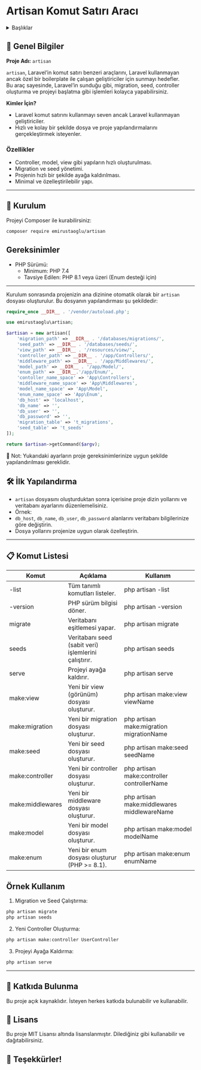 # Artisan Komut Satırı Aracı 

<details>
<summary>Başlıklar</summary>

<!-- TOC -->
* [Artisan Komut Satırı Aracı](#artisan-komut-satırı-aracı-)
  * [📜 Genel Bilgiler](#-genel-bilgiler)
    * [Özellikler](#özellikler-)
  * [🚀 Kurulum](#-kurulum)
  * [Gereksinimler](#gereksinimler)
  * [🛠️ İlk Yapılandırma](#-ilk-yapılandırma)
  * [📋 Komut Listesi](#-komut-listesi)
  * [Örnek Kullanım](#örnek-kullanım-)
  * [🔧 Katkıda Bulunma](#-katkıda-bulunma)
  * [📜 Lisans](#-lisans)
  * [🎉 Teşekkürler!](#-teşekkürler)
<!-- TOC -->
</details>

## 📜 Genel Bilgiler

**Proje Adı:** `artisan`

`artisan`, Laravel’in komut satırı benzeri araçlarını, Laravel kullanmayan ancak özel bir boilerplate ile çalışan
geliştiriciler için sunmayı hedefler.  
Bu araç sayesinde, Laravel’in sunduğu gibi, migration, seed, controller oluşturma ve projeyi başlatma gibi işlemleri
kolayca yapabilirsiniz.

**Kimler İçin?**

- Laravel komut satırını kullanmayı seven ancak Laravel kullanmayan geliştiriciler.
- Hızlı ve kolay bir şekilde dosya ve proje yapılandırmalarını gerçekleştirmek isteyenler.

### Özellikler 

- Controller, model, view gibi yapıların hızlı oluşturulması.
- Migration ve seed yönetimi.
- Projenin hızlı bir şekilde ayağa kaldırılması.
- Minimal ve özelleştirilebilir yapı.

---

## 🚀 Kurulum

Projeyi Composer ile kurabilirsiniz:

```bash
composer require emirustaoglu/artisan
```

## Gereksinimler

- PHP Sürümü:
    - Minimum: PHP 7.4
    - Tavsiye Edilen: PHP 8.1 veya üzeri (Enum desteği için)

---

Kurulum sonrasında projenizin ana dizinine otomatik olarak bir `artisan` dosyası oluşturulur. Bu dosyanın yapılandırması
şu şekildedir:

```php
require_once __DIR__ . '/vendor/autoload.php';

use emirustaoglu\artisan;

$artisan = new artisan([
    'migration_path' => __DIR__ . '/databases/migrations/',
    'seed_path' => __DIR__ . '/databases/seeds/',
    'view_path' => __DIR__ . '/resources/view/',
    'controller_path' => __DIR__ . '/app/Controllers/',
    'middleware_path' => __DIR__ . '/app/Middlewares/',
    'model_path' => __DIR__ . '/app/Model/',
    'enum_path' => __DIR__.'/app/Enum/',
    'contoller_name_space' => 'App\Controllers',
    'middleware_name_space' => 'App\Middlewares',
    'model_name_space' => 'App\Model',
    'enum_name_space' => 'App\Enum',
    'db_host' => 'localhost',
    'db_name' => '',
    'db_user' => '',
    'db_password' => '',
    'migration_table' => 't_migrations',
    'seed_table' => 't_seeds'
]);

return $artisan->getCommand($argv);

```
📌 Not: Yukarıdaki ayarların proje gereksinimlerinize uygun şekilde yapılandırılması gereklidir.

## 🛠️ İlk Yapılandırma
- `artisan` dosyasını oluşturduktan sonra içerisine proje dizin yollarını ve veritabanı ayarlarını düzenlemelisiniz.
- Örnek:
- `db_host`, `db_name`, `db_user`, `db_password` alanlarını veritabanı bilgilerinize göre değiştirin.
- Dosya yollarını projenize uygun olarak özelleştirin.

---

## 📋 Komut Listesi

| Komut | Açıklama  | Kullanım |
|-------------|--------------------|----------------|
| -list | Tüm tanımlı komutları listeler. | php artisan -list |
| -version | PHP sürüm bilgisi döner. | php artisan -version |
| migrate | Veritabanı eşitlemesi yapar. | php artisan migrate |
| seeds | Veritabanı seed (sabit veri) işlemlerini çalıştırır. | php artisan seeds |
| serve | Projeyi ayağa kaldırır. | php artisan serve |
| make:view | Yeni bir view (görünüm) dosyası oluşturur. | php artisan make:view viewName |
| make:migration | Yeni bir migration dosyası oluşturur. | php artisan make:migration migrationName |
| make:seed | Yeni bir seed dosyası oluşturur. | php artisan make:seed seedName |
| make:controller | Yeni bir controller dosyası oluşturur. | php artisan make:controller controllerName |
| make:middlewares | Yeni bir middleware dosyası oluşturur. | php artisan make:middlewares middlewareName |
| make:model | Yeni bir model dosyası oluşturur. | php artisan make:model modelName |
| make:enum | Yeni bir enum dosyası oluşturur (PHP >= 8.1). | php artisan make:enum enumName |

## Örnek Kullanım 

1. Migration ve Seed Çalıştırma:
```bash
php artisan migrate
php artisan seeds
```

2. Yeni Controller Oluşturma:
```bash
php artisan make:controller UserController
```

3. Projeyi Ayağa Kaldırma:
```bash
php artisan serve
```

---

## 🔧 Katkıda Bulunma
Bu proje açık kaynaklıdır. İsteyen herkes katkıda bulunabilir ve kullanabilir.

## 📜 Lisans
Bu proje MIT Lisansı altında lisanslanmıştır. Dilediğiniz gibi kullanabilir ve dağıtabilirsiniz.

## 🎉 Teşekkürler!
